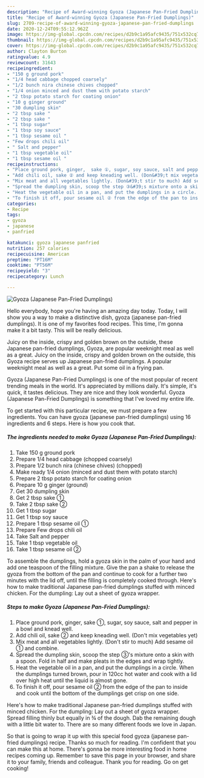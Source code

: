 ```yaml
---
description: "Recipe of Award-winning Gyoza (Japanese Pan-Fried Dumplings)"
title: "Recipe of Award-winning Gyoza (Japanese Pan-Fried Dumplings)"
slug: 2709-recipe-of-award-winning-gyoza-japanese-pan-fried-dumplings
date: 2020-12-24T09:55:12.962Z
image: https://img-global.cpcdn.com/recipes/d2b9c1a95afc9435/751x532cq70/gyoza-japanese-pan-fried-dumplings-recipe-main-photo.jpg
thumbnail: https://img-global.cpcdn.com/recipes/d2b9c1a95afc9435/751x532cq70/gyoza-japanese-pan-fried-dumplings-recipe-main-photo.jpg
cover: https://img-global.cpcdn.com/recipes/d2b9c1a95afc9435/751x532cq70/gyoza-japanese-pan-fried-dumplings-recipe-main-photo.jpg
author: Clayton Burton
ratingvalue: 4.9
reviewcount: 31643
recipeingredient:
- "150 g ground pork"
- "1/4 head cabbage chopped coarsely"
- "1/2 bunch nira chinese chives chopped"
- "1/4 onion minced and dust them with potato starch"
- "2 tbsp potato starch for coating onion"
- "10 g ginger ground"
- "30 dumpling skin"
- "2 tbsp sake "
- "2 tbsp sake "
- "1 tbsp sugar"
- "1 tbsp soy sauce"
- "1 tbsp sesame oil "
- "Few drops chili oil"
- " Salt and pepper"
- "1 tbsp vegetable oil"
- "1 tbsp sesame oil "
recipeinstructions:
- "Place ground pork, ginger,  sake ①, sugar, soy sauce, salt and pepper in a bowl and knead well."
- "Add chili oil, sake ② and keep kneading well. (Don&#39;t mix vegetables yet)"
- "Mix meat and all vegetables lightly. (Don&#39;t stir to much) Add sesame oil ① and combine."
- "Spread the dumpling skin, scoop the step ③&#39;s mixture onto a skin with a spoon. Fold in half and make pleats in the edges and wrap tightly."
- "Heat the vegetable oil in a pan, and put the dumplings in a circle. When the dumplings turned brown, pour in 120cc hot water and cook with a lid over high heat until the liquid is almost gone."
- "To finish it off, pour sesame oil ② from the edge of the pan to inside and cook until the bottom of the dumplings get crisp on one side."
categories:
- Recipe
tags:
- gyoza
- japanese
- panfried

katakunci: gyoza japanese panfried 
nutrition: 257 calories
recipecuisine: American
preptime: "PT16M"
cooktime: "PT56M"
recipeyield: "3"
recipecategory: Lunch

---
```



![Gyoza (Japanese Pan-Fried Dumplings)](https://img-global.cpcdn.com/recipes/d2b9c1a95afc9435/751x532cq70/gyoza-japanese-pan-fried-dumplings-recipe-main-photo.jpg)

Hello everybody, hope you're having an amazing day today. Today, I will show you a way to make a distinctive dish, gyoza (japanese pan-fried dumplings). It is one of my favorites food recipes. This time, I'm gonna make it a bit tasty. This will be really delicious.

Juicy on the inside, crispy and golden brown on the outside, these Japanese pan-fried dumplings, Gyoza, are popular weeknight meal as well as a great. Juicy on the inside, crispy and golden brown on the outside, this Gyoza recipe serves up Japanese pan-fried dumplings. A popular weeknight meal as well as a great. Put some oil in a frying pan.

Gyoza (Japanese Pan-Fried Dumplings) is one of the most popular of recent trending meals in the world. It's appreciated by millions daily. It's simple, it's quick, it tastes delicious. They are nice and they look wonderful. Gyoza (Japanese Pan-Fried Dumplings) is something that I've loved my entire life.


To get started with this particular recipe, we must prepare a few ingredients. You can have gyoza (japanese pan-fried dumplings) using 16 ingredients and 6 steps. Here is how you cook that.

<!--inarticleads1-->

##### The ingredients needed to make Gyoza (Japanese Pan-Fried Dumplings):

1. Take 150 g ground pork
1. Prepare 1/4 head cabbage (chopped coarsely)
1. Prepare 1/2 bunch nira (chinese chives) (chopped)
1. Make ready 1/4 onion (minced and dust them with potato starch)
1. Prepare 2 tbsp potato starch for coating onion
1. Prepare 10 g ginger (ground)
1. Get 30 dumpling skin
1. Get 2 tbsp sake ①
1. Take 2 tbsp sake ②
1. Get 1 tbsp sugar
1. Get 1 tbsp soy sauce
1. Prepare 1 tbsp sesame oil ①
1. Prepare Few drops chili oil
1. Take  Salt and pepper
1. Take 1 tbsp vegetable oil
1. Take 1 tbsp sesame oil ②


To assemble the dumplings, hold a gyoza skin in the palm of your hand and add one teaspoon of the filling mixture. Give the pan a shake to release the gyoza from the bottom of the pan and continue to cook for a further two minutes with the lid off, until the filling is completely cooked through. Here&#39;s how to make traditional Japanese pan-fried dumplings stuffed with minced chicken. For the dumpling: Lay out a sheet of gyoza wrapper. 

<!--inarticleads2-->

##### Steps to make Gyoza (Japanese Pan-Fried Dumplings):

1. Place ground pork, ginger,  sake ①, sugar, soy sauce, salt and pepper in a bowl and knead well.
1. Add chili oil, sake ② and keep kneading well. (Don&#39;t mix vegetables yet)
1. Mix meat and all vegetables lightly. (Don&#39;t stir to much) Add sesame oil ① and combine.
1. Spread the dumpling skin, scoop the step ③&#39;s mixture onto a skin with a spoon. Fold in half and make pleats in the edges and wrap tightly.
1. Heat the vegetable oil in a pan, and put the dumplings in a circle. When the dumplings turned brown, pour in 120cc hot water and cook with a lid over high heat until the liquid is almost gone.
1. To finish it off, pour sesame oil ② from the edge of the pan to inside and cook until the bottom of the dumplings get crisp on one side.


Here&#39;s how to make traditional Japanese pan-fried dumplings stuffed with minced chicken. For the dumpling: Lay out a sheet of gyoza wrapper. Spread filling thinly but equally in ¾ of the dough. Dab the remaining dough with a little bit water to. There are so many different foods we love in Japan. 

So that is going to wrap it up with this special food gyoza (japanese pan-fried dumplings) recipe. Thanks so much for reading. I'm confident that you can make this at home. There's gonna be more interesting food in home recipes coming up. Remember to save this page in your browser, and share it to your family, friends and colleague. Thank you for reading. Go on get cooking!
